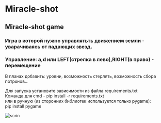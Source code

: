 # Miracle-shot
## Miracle-shot game  
### Игра в которой нужно управлятьть движением земли - уварачиваясь от падающих звезд.
### Управление: a,d или LEFT(стрелка в лево),RIGHT(в право) - перемещение

В планах добавить: уровни, возможность стерлять, возможность сбора потронов...

Для запуска установите зависимости из файла requirements.txt  
Команда для cmd - pip install -r requirements.txt  
или в ручную (из сторонних библиотек используется только pygame):  
pip install pygame  

![scrin](https://sun9-19.userapi.com/impg/nciWHK850g19o-aAvUwoHuqy6gKzBgd7xB9VVw/6vKdav07250.jpg?size=1258x1049&quality=95&sign=f0b94115784415cdbee75acedeec27ab&type=album)

